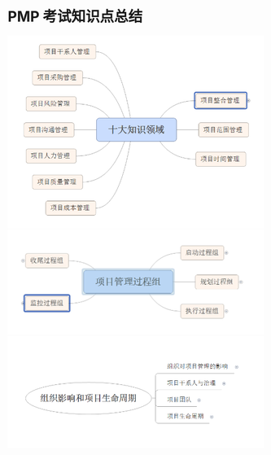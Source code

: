 # PMP 考试知识点总结

![十大知识领域](十大知识领域.png)
![项目管理过程组（五大过程组）简介](项目管理过程组（五大过程组）简介.png)
![组织对项目管理的影响](组织对项目管理的影响.png)
